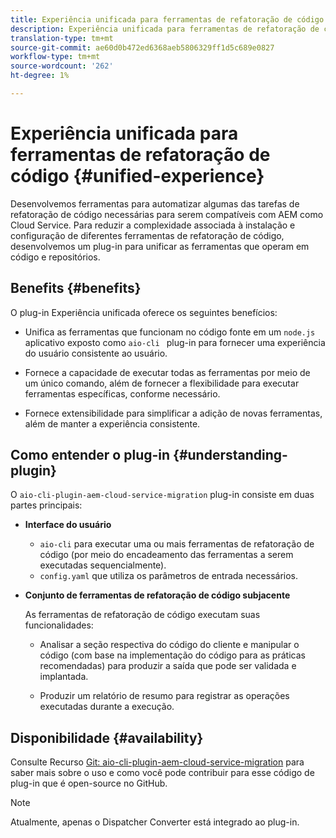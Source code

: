 ```yaml
---
title: Experiência unificada para ferramentas de refatoração de código
description: Experiência unificada para ferramentas de refatoração de código
translation-type: tm+mt
source-git-commit: ae60d0b472ed6368aeb5806329ff1d5c689e0827
workflow-type: tm+mt
source-wordcount: '262'
ht-degree: 1%

---
```



# Experiência unificada para ferramentas de refatoração de código {#unified-experience}

Desenvolvemos ferramentas para automatizar algumas das tarefas de refatoração de código necessárias para serem compatíveis com AEM como Cloud Service. Para reduzir a complexidade associada à instalação e configuração de diferentes ferramentas de refatoração de código, desenvolvemos um plug-in para unificar as ferramentas que operam em código e repositórios.

## Benefits {#benefits}

O plug-in Experiência unificada oferece os seguintes benefícios:

* Unifica as ferramentas que funcionam no código fonte em um `node.js` aplicativo exposto como `aio-cli ` plug-in para fornecer uma experiência do usuário consistente ao usuário.

* Fornece a capacidade de executar todas as ferramentas por meio de um único comando, além de fornecer a flexibilidade para executar ferramentas específicas, conforme necessário.

* Fornece extensibilidade para simplificar a adição de novas ferramentas, além de manter a experiência consistente.

## Como entender o plug-in {#understanding-plugin}

O `aio-cli-plugin-aem-cloud-service-migration` plug-in consiste em duas partes principais:

* **Interface do usuário**

   * `aio-cli` para executar uma ou mais ferramentas de refatoração de código (por meio do encadeamento das ferramentas a serem executadas sequencialmente).
   * `config.yaml` que utiliza os parâmetros de entrada necessários.

* **Conjunto de ferramentas de refatoração de código subjacente**

   As ferramentas de refatoração de código executam suas funcionalidades:

   * Analisar a seção respectiva do código do cliente e manipular o código (com base na implementação do código para as práticas recomendadas) para produzir a saída que pode ser validada e implantada.

   * Produzir um relatório de resumo para registrar as operações executadas durante a execução.

## Disponibilidade {#availability}

Consulte Recurso [Git: aio-cli-plugin-aem-cloud-service-migration](https://github.com/adobe/aio-cli-plugin-aem-cloud-service-migration) para saber mais sobre o uso e como você pode contribuir para esse código de plug-in que é open-source no GitHub.

>[!NOTE]
>Atualmente, apenas o Dispatcher Converter está integrado ao plug-in.
